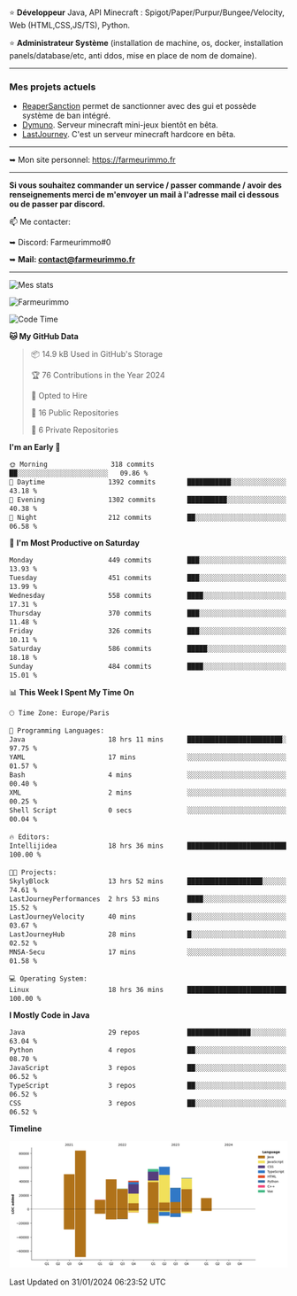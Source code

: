 ⭐ **Développeur** Java, API Minecraft : Spigot/Paper/Purpur/Bungee/Velocity, Web (HTML,CSS,JS/TS), Python.

⭐ **Administrateur Système** (installation de machine, os, docker, installation panels/database/etc, anti ddos, mise en place de nom de domaine).

---

### Mes projets actuels
- [ReaperSanction](https://www.spigotmc.org/resources/reapersanction.89580/) permet de sanctionner avec des gui et possède système de ban intégré.
- [Dymuno](https://discord.gg/dymuno-community-986460742293282886). Serveur minecraft mini-jeux bientôt en bêta.
- [LastJourney](https://lastjourney.fr). C'est un serveur minecraft hardcore en bêta.

---

➥ Mon site personnel: https://farmeurimmo.fr

---

**Si vous souhaitez commander un service / passer commande / avoir des renseignements merci de m'envoyer un mail à l'adresse mail ci dessous ou de passer par discord.**

📫 Me contacter:
 
   ➥ Discord: Farmeurimmo#0
   
   ➥ **Mail: contact@farmeurimmo.fr**

---

![Mes stats](https://github-readme-stats.farmeurimmo.fr/api?username=Farmeurimmo&count_private=true&show_icons=true&theme=radical)

<img src="https://komarev.com/ghpvc/?username=Farmeurimmo" alt="Farmeurimmo" />

<!--START_SECTION:waka-->
![Code Time](http://img.shields.io/badge/Code%20Time-1%2C149%20hrs%2045%20mins-blue)

**🐱 My GitHub Data** 

> 📦 14.9 kB Used in GitHub's Storage 
 > 
> 🏆 76 Contributions in the Year 2024
 > 
> 💼 Opted to Hire
 > 
> 📜 16 Public Repositories 
 > 
> 🔑 6 Private Repositories 
 > 
**I'm an Early 🐤** 

```text
🌞 Morning                318 commits         ██░░░░░░░░░░░░░░░░░░░░░░░   09.86 % 
🌆 Daytime                1392 commits        ███████████░░░░░░░░░░░░░░   43.18 % 
🌃 Evening                1302 commits        ██████████░░░░░░░░░░░░░░░   40.38 % 
🌙 Night                  212 commits         ██░░░░░░░░░░░░░░░░░░░░░░░   06.58 % 
```
📅 **I'm Most Productive on Saturday** 

```text
Monday                   449 commits         ███░░░░░░░░░░░░░░░░░░░░░░   13.93 % 
Tuesday                  451 commits         ███░░░░░░░░░░░░░░░░░░░░░░   13.99 % 
Wednesday                558 commits         ████░░░░░░░░░░░░░░░░░░░░░   17.31 % 
Thursday                 370 commits         ███░░░░░░░░░░░░░░░░░░░░░░   11.48 % 
Friday                   326 commits         ███░░░░░░░░░░░░░░░░░░░░░░   10.11 % 
Saturday                 586 commits         █████░░░░░░░░░░░░░░░░░░░░   18.18 % 
Sunday                   484 commits         ████░░░░░░░░░░░░░░░░░░░░░   15.01 % 
```


📊 **This Week I Spent My Time On** 

```text
🕑︎ Time Zone: Europe/Paris

💬 Programming Languages: 
Java                     18 hrs 11 mins      ████████████████████████░   97.75 % 
YAML                     17 mins             ░░░░░░░░░░░░░░░░░░░░░░░░░   01.57 % 
Bash                     4 mins              ░░░░░░░░░░░░░░░░░░░░░░░░░   00.40 % 
XML                      2 mins              ░░░░░░░░░░░░░░░░░░░░░░░░░   00.25 % 
Shell Script             0 secs              ░░░░░░░░░░░░░░░░░░░░░░░░░   00.04 % 

🔥 Editors: 
Intellijidea             18 hrs 36 mins      █████████████████████████   100.00 % 

🐱‍💻 Projects: 
SkylyBlock               13 hrs 52 mins      ███████████████████░░░░░░   74.61 % 
LastJourneyPerformances  2 hrs 53 mins       ████░░░░░░░░░░░░░░░░░░░░░   15.52 % 
LastJourneyVelocity      40 mins             █░░░░░░░░░░░░░░░░░░░░░░░░   03.67 % 
LastJourneyHub           28 mins             █░░░░░░░░░░░░░░░░░░░░░░░░   02.52 % 
MNSA-Secu                17 mins             ░░░░░░░░░░░░░░░░░░░░░░░░░   01.58 % 

💻 Operating System: 
Linux                    18 hrs 36 mins      █████████████████████████   100.00 % 
```

**I Mostly Code in Java** 

```text
Java                     29 repos            ████████████████░░░░░░░░░   63.04 % 
Python                   4 repos             ██░░░░░░░░░░░░░░░░░░░░░░░   08.70 % 
JavaScript               3 repos             ██░░░░░░░░░░░░░░░░░░░░░░░   06.52 % 
TypeScript               3 repos             ██░░░░░░░░░░░░░░░░░░░░░░░   06.52 % 
CSS                      3 repos             ██░░░░░░░░░░░░░░░░░░░░░░░   06.52 % 
```



**Timeline**

![Lines of Code chart](https://raw.githubusercontent.com/Farmeurimmo/Farmeurimmo/main/assets/bar_graph.png)


 Last Updated on 31/01/2024 06:23:52 UTC
<!--END_SECTION:waka-->

